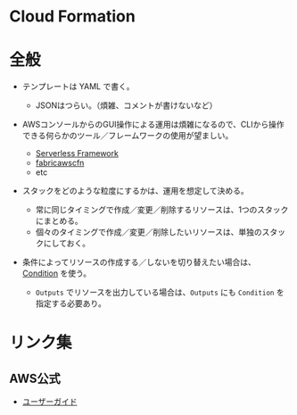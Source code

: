 Cloud Formation
====

# 全般

* テンプレートは YAML で書く。
  * JSONはつらい。（煩雑、コメントが書けないなど）

* AWSコンソールからのGUI操作による運用は煩雑になるので、CLIから操作できる何らかのツール／フレームワークの使用が望ましい。
  * [Serverless Framework](https://serverless.com)
  * [fabricawscfn](https://github.com/crossroad0201/fabric-aws-cloudformation)
  * etc

* スタックをどのような粒度にするかは、運用を想定して決める。
  * 常に同じタイミングで作成／変更／削除するリソースは、1つのスタックにまとめる。
  * 個々のタイミングで作成／変更／削除したいリソースは、単独のスタックにしておく。

* 条件によってリソースの作成する／しないを切り替えたい場合は、 [Condition](https://docs.aws.amazon.com/ja_jp/AWSCloudFormation/latest/UserGuide/conditions-section-structure.html) を使う。
  * `Outputs` でリソースを出力している場合は、`Outputs` にも `Condition` を指定する必要あり。

# リンク集

## AWS公式

* [ユーザーガイド](https://docs.aws.amazon.com/ja_jp/AWSCloudFormation/latest/UserGuide/Welcome.html)
